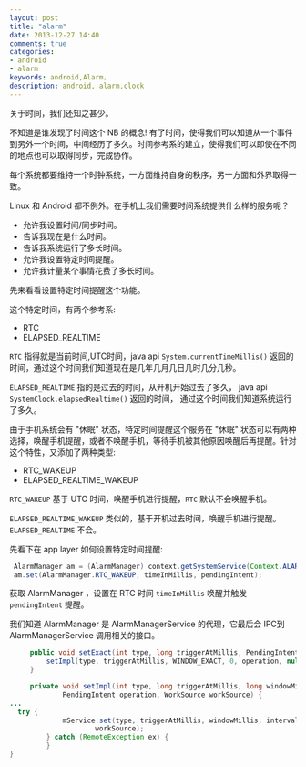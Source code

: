 ```yaml
---
layout: post
title: "alarm"
date: 2013-12-27 14:40
comments: true
categories:
- android
- alarm
keywords: android,Alarm，
description: android, alarm,clock
---
```


关于时间，我们还知之甚少。 

<!-- more -->

不知道是谁发现了时间这个 NB 的概念! 有了时间，使得我们可以知道从一个事件到另外一个时间，中间经历了多久。时间参考系的建立，使得我们可以即使在不同的地点也可以取得同步，完成协作。

每个系统都要维持一个时钟系统，一方面维持自身的秩序，另一方面和外界取得一致。

Linux 和 Android 都不例外。在手机上我们需要时间系统提供什么样的服务呢？

- 允许我设置时间/同步时间。
- 告诉我现在是什么时间。
- 告诉我系统运行了多长时间。
- 允许我设置特定时间提醒。
- 允许我计量某个事情花费了多长时间。

先来看看设置特定时间提醒这个功能。

这个特定时间，有两个参考系:

- RTC
- ELAPSED_REALTIME

`RTC` 指得就是当前时间,UTC时间，java api `System.currentTimeMillis()` 返回的时间，通过这个时间我们知道现在是几年几月几日几时几分几秒。

`ELAPSED_REALTIME` 指的是过去的时间，从开机开始过去了多久， java api `SystemClock.elapsedRealtime()` 返回的时间， 通过这个时间我们知道系统运行了多久。

由于手机系统会有 "休眠" 状态，特定时间提醒这个服务在 "休眠" 状态可以有两种选择，唤醒手机提醒，或者不唤醒手机，等待手机被其他原因唤醒后再提醒。针对这个特性，又添加了两种类型:

- RTC_WAKEUP
- ELAPSED_REALTIME_WAKEUP

`RTC_WAKEUP` 基于 UTC 时间，唤醒手机进行提醒，`RTC` 默认不会唤醒手机。

`ELAPSED_REALTIME_WAKEUP` 类似的，基于开机过去时间，唤醒手机进行提醒。`ELAPSED_REALTIME` 不会。

先看下在 app layer 如何设置特定时间提醒:

```java packages/apps/DeskClock/src/com/android/deskclock/alarms/AlarmStateManager.java
 AlarmManager am = (AlarmManager) context.getSystemService(Context.ALARM_SERVICE);
 am.set(AlarmManager.RTC_WAKEUP, timeInMillis, pendingIntent);
```

获取 AlarmManager ，设置在 RTC 时间  `timeInMillis` 唤醒并触发 `pendingIntent` 提醒。

我们知道 AlarmManager 是 AlarmManagerService 的代理，它最后会 IPC到 AlarmManagerService 调用相关的接口。

``` java framework/base/core/java/android/app/AlarmManager.java
     public void setExact(int type, long triggerAtMillis, PendingIntent operation) {
         setImpl(type, triggerAtMillis, WINDOW_EXACT, 0, operation, null);
     }

     private void setImpl(int type, long triggerAtMillis, long windowMillis, long intervalMillis,
             PendingIntent operation, WorkSource workSource) {
...
  try {
             mService.set(type, triggerAtMillis, windowMillis, intervalMillis, operation,
                     workSource);
         } catch (RemoteException ex) {
         }
}

```